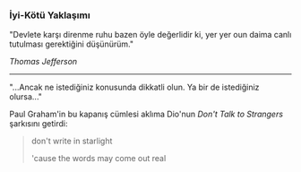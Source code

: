 ### İyi-Kötü Yaklaşımı

"Devlete karşı direnme ruhu bazen öyle değerlidir ki, yer yer oun daima canlı tutulması gerektiğini düşünürüm."

*Thomas Jefferson*

---

"...Ancak ne istediğiniz konusunda dikkatli olun. Ya bir de istediğiniz olursa..."

Paul Graham'in bu kapanış cümlesi aklıma Dio'nun *Don't Talk to Strangers* şarkısını getirdi:

> don't write in starlight
>
>'cause the words may come out real
